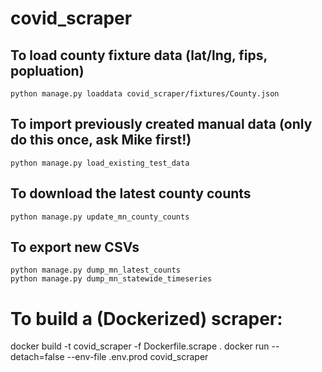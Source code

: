 # covid_scraper

## To load county fixture data (lat/lng, fips, popluation)
```
python manage.py loaddata covid_scraper/fixtures/County.json
```

## To import previously created manual data (only do this once, ask Mike first!)
```
python manage.py load_existing_test_data
```

## To download the latest county counts
```
python manage.py update_mn_county_counts
```

## To export new CSVs
```
python manage.py dump_mn_latest_counts
python manage.py dump_mn_statewide_timeseries
```

# To build a (Dockerized) scraper:
docker build -t covid_scraper -f Dockerfile.scrape .
docker run --detach=false --env-file .env.prod covid_scraper
